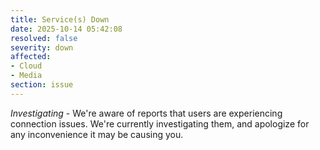 ```yaml
---
title: Service(s) Down
date: 2025-10-14 05:42:08
resolved: false
severity: down
affected:
- Cloud
- Media
section: issue
---
```


*Investigating* - We're aware of reports that users are experiencing connection issues. We're currently investigating them, and apologize for any inconvenience it may be causing you.
